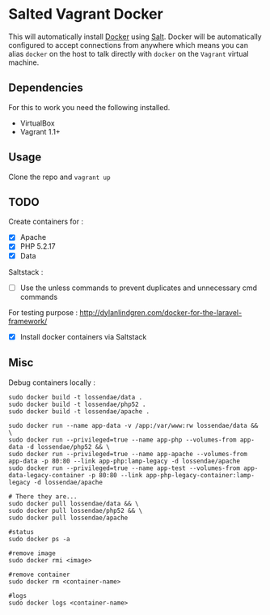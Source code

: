 # Salted Vagrant Docker

This will automatically install [Docker](http://docker.io) using [Salt](http://saltstack.com/).
Docker will be automatically configured to accept connections from anywhere which means
you can alias ``docker`` on the host to talk directly with ``docker`` on the ``Vagrant`` virtual machine.

## Dependencies

For this to work you need the following installed.

* VirtualBox
* Vagrant 1.1+

## Usage

Clone the repo and ``vagrant up``

## TODO

Create containers for : 

- [x] Apache 
- [x] PHP 5.2.17 
- [x] Data

Saltstack :

- [ ] Use the unless commands to prevent duplicates and unnecessary cmd commands

For testing purpose : http://dylanlindgren.com/docker-for-the-laravel-framework/

- [x] Install docker containers via Saltstack

## Misc

Debug containers locally :

```
sudo docker build -t lossendae/data .
sudo docker build -t lossendae/php52 .
sudo docker build -t lossendae/apache .

sudo docker run --name app-data -v /app:/var/www:rw lossendae/data && \
sudo docker run --privileged=true --name app-php --volumes-from app-data -d lossendae/php52 && \
sudo docker run --privileged=true --name app-apache --volumes-from app-data -p 80:80 --link app-php:lamp-legacy -d lossendae/apache
sudo docker run --privileged=true --name app-test --volumes-from app-data-legacy-container -p 80:80 --link app-php-legacy-container:lamp-legacy -d lossendae/apache

# There they are...
sudo docker pull lossendae/data && \
sudo docker pull lossendae/php52 && \
sudo docker pull lossendae/apache

#status
sudo docker ps -a

#remove image
sudo docker rmi <image>

#remove container
sudo docker rm <container-name>

#logs
sudo docker logs <container-name>
```